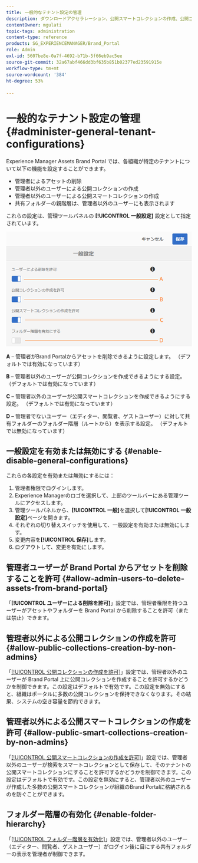 ```yaml
---
title: 一般的なテナント設定の管理
description: ダウンロードアクセラレーション、公開スマートコレクションの作成、公開コレクションの作成を設定し、管理者ユーザーがテナントのアセットを削除できるようにします。
contentOwner: mgulati
topic-tags: administration
content-type: reference
products: SG_EXPERIENCEMANAGER/Brand_Portal
role: Admin
exl-id: 5607be8e-0a7f-4692-b71b-5f66eb9ac5ee
source-git-commit: 32a67abf466dd3bf635b851b02377ed23591915e
workflow-type: tm+mt
source-wordcount: '384'
ht-degree: 53%

---
```


# 一般的なテナント設定の管理 {#administer-general-tenant-configurations}

Experience Manager Assets Brand Portal では、各組織が特定のテナントについて以下の機能を設定することができます。

* 管理者によるアセットの削除
* 管理者以外のユーザーによる公開コレクションの作成
* 管理者以外のユーザーによる公開スマートコレクションの作成
* 共有フォルダーの親階層は、管理者以外のユーザーにも表示されます

これらの設定は、管理ツールパネルの **[!UICONTROL 一般設定]** 設定として指定されています。

![](assets/general-config.png)

**A** – 管理者がBrand Portalからアセットを削除できるように設定します。 （デフォルトでは有効になっています）

**B** – 管理者以外のユーザーが公開コレクションを作成できるようにする設定。 （デフォルトでは有効になっています）

**C** – 管理者以外のユーザーが公開スマートコレクションを作成できるようにする設定。 （デフォルトでは有効になっています）

**D** – 管理者でないユーザー（エディター、閲覧者、ゲストユーザー）に対して共有フォルダーのフォルダー階層（ルートから）を表示する設定。 （デフォルトでは無効になっています）

## 一般設定を有効または無効にする {#enable-disable-general-configurations}

これらの各設定を有効または無効にするには：

1. 管理者権限でログインします。
1. Experience Managerのロゴを選択して、上部のツールバーにある管理ツールにアクセスします。
1. 管理ツールパネルから、**[!UICONTROL 一般]**&#x200B;を選択して&#x200B;**[!UICONTROL 一般設定]**&#x200B;ページを開きます。
1. それぞれの切り替えスイッチを使用して、一般設定を有効または無効にします。
1. 変更内容を&#x200B;**[!UICONTROL 保存]**&#x200B;します。
1. ログアウトして、変更を有効にします。

## 管理者ユーザーが Brand Portal からアセットを削除することを許可 {#allow-admin-users-to-delete-assets-from-brand-portal}

「**[!UICONTROL ユーザーによる削除を許可]**」設定では、管理者権限を持つユーザーがアセットやフォルダーを Brand Portal から削除することを許可（または禁止）できます。

## 管理者以外による公開コレクションの作成を許可 {#allow-public-collections-creation-by-non-admins}

「[[!UICONTROL 公開コレクションの作成を許可]](../using/brand-portal-share-collection.md#main-pars-text-1915052376)」設定では、管理者以外のユーザーが Brand Portal 上に公開コレクションを作成することを許可するかどうかを制御できます。この設定はデフォルトで有効です。この設定を無効にすると、組織はポータルに多数の公開コレクションを保持できなくなります。その結果、システムの空き容量を節約できます。

## 管理者以外による公開スマートコレクションの作成を許可 {#allow-public-smart-collections-creation-by-non-admins}

「[[!UICONTROL 公開スマートコレクションの作成を許可]](../using/brand-portal-searching.md#main-pars-header-500620467)」設定では、管理者以外のユーザーが検索をスマートコレクションとして保存して、そのテナントの公開スマートコレクションにすることを許可するかどうかを制御できます。この設定はデフォルトで有効です。この設定を無効にすると、管理者以外のユーザーが作成した多数の公開スマートコレクションが組織のBrand Portalに格納されるのを防ぐことができます。

<!-- 
## Allow download acceleration {#allow-download-acceleration}

[[!UICONTROL Allow download acceleration]](../using/accelerated-download.md) configuration lets the organizations to allow accelerated downloads of assets from Brand Portal and shared links, by integrating with IBM Aspera Connect that is an install-on-demand application. The application uses proprietary technology to remove TCP overheads.
-->

## フォルダー階層の有効化 {#enable-folder-hierarchy}

「[[!UICONTROL フォルダー階層を有効化]](../using/brand-portal-sharing-folders.md#non-admin-user-access-to-shared-folders)」設定では、管理者以外のユーザー（エディター、閲覧者、ゲストユーザー）がログイン後に目にする共有フォルダーの表示を管理者が制御できます。

